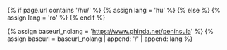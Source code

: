 {% if page.url contains '/hu/' %}
	{% assign lang = 'hu' %}
{% else %}
	{% assign lang = 'ro' %}
{% endif %}

{% assign baseurl_nolang = 'https://www.ghinda.net/peninsula' %}
{% assign baseurl = baseurl_nolang | append: '/' | append: lang %}

